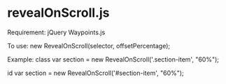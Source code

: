 # revealOnScroll.js

Requirement:
jQuery
Waypoints.js

To use:
new RevealOnScroll(selector, offsetPercentage);


Example:
class
var section = new RevealOnScroll('.section-item', "60%");

id
var section = new RevealOnScroll('#section-item', "60%");
